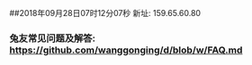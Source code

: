 ##2018年09月28日07时12分07秒 新址: 159.65.60.80
### 兔友常见问题及解答: https://github.com/wanggonging/d/blob/w/FAQ.md
